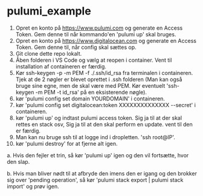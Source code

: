 # pulumi_example

1. Opret en konto på https://www.pulumi.com og generate en Access Token. Gem denne til når kommando'en 'pulumi up' skal bruges.
2. Opret en konto på https://www.digitalocean.com og generate en Access Token. Gem denne til, når config skal sættes op.
3. Git clone dette repo lokalt.
4. Åben folderen i VS Code og vælg at reopen i container. Vent til installation af containeren er færdig.
5. Kør ssh-keygen -p -m PEM -f ./.ssh/id_rsa fra terminalen i containeren. Tjek at de 2 nøgler er blevet oprettet i .ssh folderen (Man kan også bruge sine egne, men de skal være med PEM. Kør eventuelt 'ssh-keygen -m PEM -t id_rsa' på en eksisterende nøgle).
6. kør 'pulumi config set domain YOURDOMAIN' i containeren.
7. kør 'pulumi config set digitalocean:token XXXXXXXXXXXXXX --secret' i containeren.
8. kør 'pulumi up' og indtast pulumi access token. Sig ja til at der skal rettes en stack osv, Sig ja til at den skal perform en update. vent til den er færdig.
9. Man kan nu bruge ssh til at logge ind i dropletten. 'ssh root@IP'.
10. kør 'pulumi destroy' for at fjerne alt igen.

a. Hvis den fejler et trin, så kør 'pulumi up' igen og den vil fortsætte, hvor den slap.

b. Hvis man bliver nødt til at afbryde den imens den er igang og den brokker sig over 'pending operation', så kør 'pulumi stack export | pulumi stack import' og prøv igen.

